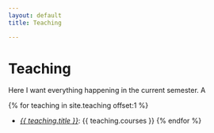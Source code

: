 ```yaml
---
layout: default
title: Teaching

---
```

# Teaching


Here I want everything happening in the current semester. A

{% for teaching in site.teaching offset:1 %}
* <a href="{{ teaching.url }}">*{{ teaching.title }}*</a>: {{ teaching.courses }}
{% endfor %}
